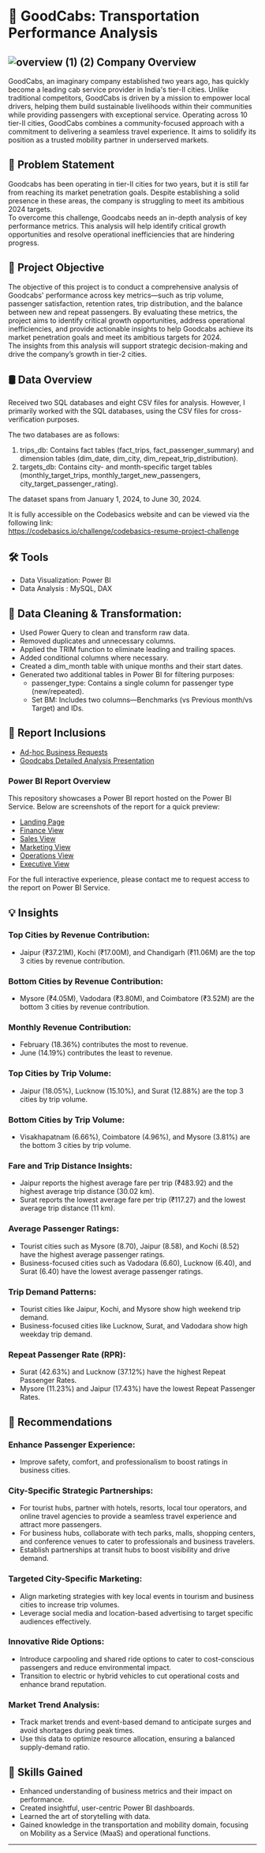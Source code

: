 # 🚖 GoodCabs: Transportation Performance Analysis


## ![overview (1) (2)](https://github.com/user-attachments/assets/e81fcb5d-dffa-4698-be85-84ce874ceb84) Company Overview

GoodCabs, an imaginary company established two years ago, has quickly become a leading cab service provider in India's tier-II cities. Unlike traditional competitors, GoodCabs is driven by a mission to empower local drivers, helping them build sustainable livelihoods within their communities while providing passengers with exceptional service. Operating across 10 tier-II cities, GoodCabs combines a community-focused approach with a commitment to delivering a seamless travel experience. It aims to solidify its position as a trusted mobility partner in underserved markets.

## 🔎 Problem Statement

Goodcabs has been operating in tier-II cities for two years, but it is still far from reaching its market penetration goals. Despite establishing a solid presence in these areas, the company is struggling to meet its ambitious 2024 targets.  
To overcome this challenge, Goodcabs needs an in-depth analysis of key performance metrics. This analysis will help identify critical growth opportunities and resolve operational inefficiencies that are hindering progress.

## 🎯 Project Objective

The objective of this project is to conduct a comprehensive analysis of Goodcabs' performance across key metrics—such as trip volume, passenger satisfaction, retention rates, trip distribution, and the balance between new and repeat passengers. By evaluating these metrics, the project aims to identify critical growth opportunities, address operational inefficiencies, and provide actionable insights to help Goodcabs achieve its market penetration goals and meet its ambitious targets for 2024.  
The insights from this analysis will support strategic decision-making and drive the company’s growth in tier-2 cities.

## 🛢 Data Overview

Received two SQL databases and eight CSV files for analysis. However, I primarily worked with the SQL databases, using the CSV files for cross-verification purposes.

The two databases are as follows:

1. trips_db: Contains fact tables (fact_trips, fact_passenger_summary) and dimension tables (dim_date, dim_city, dim_repeat_trip_distribution).
2. targets_db: Contains city- and month-specific target tables (monthly_target_trips, monthly_target_new_passengers, city_target_passenger_rating).

The dataset spans from January 1, 2024, to June 30, 2024.

It is fully accessible on the Codebasics website and can be viewed via the following link:  
https://codebasics.io/challenge/codebasics-resume-project-challenge

## 🛠️ Tools

- Data Visualization: Power BI
- Data Analysis : MySQL, DAX

## 🧹️ Data Cleaning & Transformation:

- Used Power Query to clean and transform raw data.  
- Removed duplicates and unnecessary columns.  
- Applied the TRIM function to eliminate leading and trailing spaces.  
- Added conditional columns where necessary.  
- Created a dim_month table with unique months and their start dates.  
- Generated two additional tables in Power BI for filtering purposes:  
  - passenger_type: Contains a single column for passenger type (new/repeated).  
  - Set BM: Includes two columns—Benchmarks (vs Previous month/vs Target) and IDs.


## 📑 Report Inclusions

- [Ad-hoc Business Requests](https://github.com/Joyeta16/Goodcabs-Performance-Overview/blob/main/Ad-hoc%20Business_requests.sql)
- [Goodcabs Detailed Analysis Presentation](https://github.com/Joyeta16/Goodcabs-Performance-Overview/blob/main/RPC13%20GoodCabs_ppt.pptx)

### Power BI Report Overview  

This repository showcases a Power BI report hosted on the Power BI Service. Below are screenshots of the report for a quick preview:  
- [Landing Page](https://github.com/Joyeta16/Goodcabs-Performance-Overview/blob/main/Landing_page.png)
- [Finance View](https://github.com/Joyeta16/Goodcabs-Performance-Overview/blob/main/Finance_view.png)
- [Sales View](https://github.com/Joyeta16/Goodcabs-Performance-Overview/blob/main/Sales_view.png)
- [Marketing View](https://github.com/Joyeta16/Goodcabs-Performance-Overview/blob/main/Marketing_view.png)
- [Operations View](https://github.com/Joyeta16/Goodcabs-Performance-Overview/blob/main/Operations_view.png)
- [Executive View](https://github.com/Joyeta16/Goodcabs-Performance-Overview/blob/main/Executive_view.png)

For the full interactive experience, please contact me to request access to the report on Power BI Service.

## 💡 Insights

### Top Cities by Revenue Contribution:

- Jaipur (₹37.21M), Kochi (₹17.00M), and Chandigarh (₹11.06M) are the top 3 cities by revenue contribution.

### Bottom Cities by Revenue Contribution:

- Mysore (₹4.05M), Vadodara (₹3.80M), and Coimbatore (₹3.52M) are the bottom 3 cities by revenue contribution.

### Monthly Revenue Contribution:

- February (18.36%) contributes the most to revenue.
- June (14.19%) contributes the least to revenue.

### Top Cities by Trip Volume:

- Jaipur (18.05%), Lucknow (15.10%), and Surat (12.88%) are the top 3 cities by trip volume.

### Bottom Cities by Trip Volume:

- Visakhapatnam (6.66%), Coimbatore (4.96%), and Mysore (3.81%) are the bottom 3 cities by trip volume.

### Fare and Trip Distance Insights:

- Jaipur reports the highest average fare per trip (₹483.92) and the highest average trip distance (30.02 km).
- Surat reports the lowest average fare per trip (₹117.27) and the lowest average trip distance (11 km).

### Average Passenger Ratings:

- Tourist cities such as Mysore (8.70), Jaipur (8.58), and Kochi (8.52) have the highest average passenger ratings.
- Business-focused cities such as Vadodara (6.60), Lucknow (6.40), and Surat (6.40) have the lowest average passenger ratings.

### Trip Demand Patterns:

- Tourist cities like Jaipur, Kochi, and Mysore show high weekend trip demand.
- Business-focused cities like Lucknow, Surat, and Vadodara show high weekday trip demand.

### Repeat Passenger Rate (RPR):

- Surat (42.63%) and Lucknow (37.12%) have the highest Repeat Passenger Rates.
- Mysore (11.23%) and Jaipur (17.43%) have the lowest Repeat Passenger Rates.

## 📝 Recommendations

### Enhance Passenger Experience:
- Improve safety, comfort, and professionalism to boost ratings in business cities.

### City-Specific Strategic Partnerships:

- For tourist hubs, partner with hotels, resorts, local tour operators, and online travel agencies to provide a seamless travel experience and attract more passengers.
- For business hubs, collaborate with tech parks, malls, shopping centers, and conference venues to cater to professionals and business travelers.
- Establish partnerships at transit hubs to boost visibility and drive demand.

### Targeted City-Specific Marketing:

- Align marketing strategies with key local events in tourism and business cities to increase trip volumes.
- Leverage social media and location-based advertising to target specific audiences effectively.

### Innovative Ride Options:

- Introduce carpooling and shared ride options to cater to cost-conscious passengers and reduce environmental impact.
- Transition to electric or hybrid vehicles to cut operational costs and enhance brand reputation.

### Market Trend Analysis:

- Track market trends and event-based demand to anticipate surges and avoid shortages during peak times.
- Use this data to optimize resource allocation, ensuring a balanced supply-demand ratio.

## 🧠 Skills Gained

- Enhanced understanding of business metrics and their impact on performance.
- Created insightful, user-centric Power BI dashboards.
- Learned the art of storytelling with data.
- Gained knowledge in the transportation and mobility domain, focusing on Mobility as a Service (MaaS) and operational functions.
---
